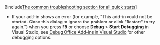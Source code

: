 [!include[The common troubleshooting section for all quick starts](../includes/quickstart-troubleshooting-common.md)]

- If your add-in shows an error (for example, "This add-in could not be started. Close this dialog to ignore the problem or click "Restart" to try again.") when you press **F5** or choose **Debug** > **Start Debugging** in Visual Studio, see [Debug Office Add-ins in Visual Studio](../develop/debug-office-add-ins-in-visual-studio.md) for other debugging options.